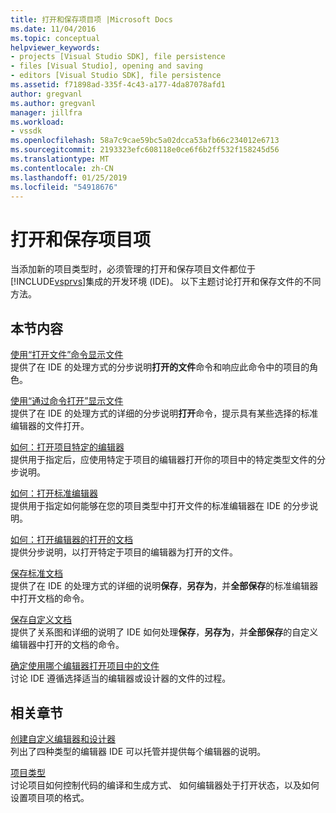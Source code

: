 ```yaml
---
title: 打开和保存项目项 |Microsoft Docs
ms.date: 11/04/2016
ms.topic: conceptual
helpviewer_keywords:
- projects [Visual Studio SDK], file persistence
- files [Visual Studio], opening and saving
- editors [Visual Studio SDK], file persistence
ms.assetid: f71898ad-335f-4c43-a177-4da87078afd1
author: gregvanl
ms.author: gregvanl
manager: jillfra
ms.workload:
- vssdk
ms.openlocfilehash: 58a7c9cae59bc5a02dcca53afb66c234012e6713
ms.sourcegitcommit: 2193323efc608118e0ce6f6b2ff532f158245d56
ms.translationtype: MT
ms.contentlocale: zh-CN
ms.lasthandoff: 01/25/2019
ms.locfileid: "54918676"
---
```

# <a name="opening-and-saving-project-items"></a>打开和保存项目项
当添加新的项目类型时，必须管理的打开和保存项目文件都位于[!INCLUDE[vsprvs](../../code-quality/includes/vsprvs_md.md)]集成的开发环境 (IDE)。 以下主题讨论打开和保存文件的不同方法。  
  
## <a name="in-this-section"></a>本节内容  
 [使用“打开文件”命令显示文件](../../extensibility/internals/displaying-files-by-using-the-open-file-command.md)  
 提供了在 IDE 的处理方式的分步说明**打开的文件**命令和响应此命令中的项目的角色。  
  
 [使用“通过命令打开”显示文件](../../extensibility/internals/displaying-files-by-using-the-open-with-command.md)  
 提供了在 IDE 的处理方式的详细的分步说明**打开**命令，提示具有某些选择的标准编辑器的文件打开。  
  
 [如何：打开项目特定的编辑器](../../extensibility/how-to-open-project-specific-editors.md)  
 提供用于指定后，应使用特定于项目的编辑器打开你的项目中的特定类型文件的分步说明。  
  
 [如何：打开标准编辑器](../../extensibility/how-to-open-standard-editors.md)  
 提供用于指定如何能够在您的项目类型中打开文件的标准编辑器在 IDE 的分步说明。  
  
 [如何：打开编辑器的打开的文档](../../extensibility/how-to-open-editors-for-open-documents.md)  
 提供分步说明，以打开特定于项目的编辑器为打开的文件。  
  
 [保存标准文档](../../extensibility/internals/saving-a-standard-document.md)  
 提供了在 IDE 的处理方式的详细的说明**保存**，**另存为**，并**全部保存**的标准编辑器中打开文档的命令。  
  
 [保存自定义文档](../../extensibility/internals/saving-a-custom-document.md)  
 提供了关系图和详细的说明了 IDE 如何处理**保存**，**另存为**，并**全部保存**的自定义编辑器中打开的文档的命令。  
  
 [确定使用哪个编辑器打开项目中的文件](../../extensibility/internals/determining-which-editor-opens-a-file-in-a-project.md)  
 讨论 IDE 遵循选择适当的编辑器或设计器的文件的过程。  
  
## <a name="related-sections"></a>相关章节  
 [创建自定义编辑器和设计器](../../extensibility/creating-custom-editors-and-designers.md)  
 列出了四种类型的编辑器 IDE 可以托管并提供每个编辑器的说明。  
  
 [项目类型](../../extensibility/internals/project-types.md)  
 讨论项目如何控制代码的编译和生成方式、 如何编辑器处于打开状态，以及如何设置项目项的格式。